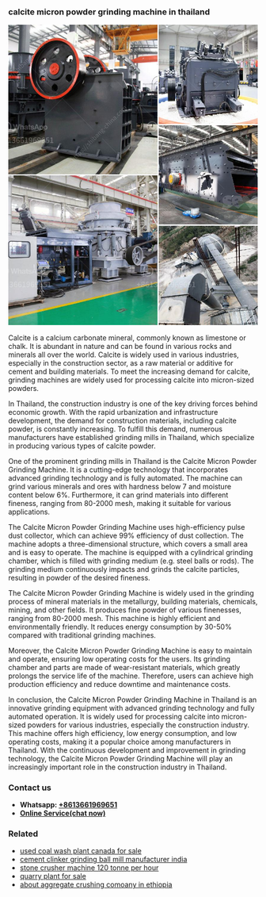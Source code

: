 <h3>calcite micron powder grinding machine in thailand</h3><img src='1708497296.jpg' alt=''><p>Calcite is a calcium carbonate mineral, commonly known as limestone or chalk. It is abundant in nature and can be found in various rocks and minerals all over the world. Calcite is widely used in various industries, especially in the construction sector, as a raw material or additive for cement and building materials. To meet the increasing demand for calcite, grinding machines are widely used for processing calcite into micron-sized powders.</p><p>In Thailand, the construction industry is one of the key driving forces behind economic growth. With the rapid urbanization and infrastructure development, the demand for construction materials, including calcite powder, is constantly increasing. To fulfill this demand, numerous manufacturers have established grinding mills in Thailand, which specialize in producing various types of calcite powder.</p><p>One of the prominent grinding mills in Thailand is the Calcite Micron Powder Grinding Machine. It is a cutting-edge technology that incorporates advanced grinding technology and is fully automated. The machine can grind various minerals and ores with hardness below 7 and moisture content below 6%. Furthermore, it can grind materials into different fineness, ranging from 80-2000 mesh, making it suitable for various applications.</p><p>The Calcite Micron Powder Grinding Machine uses high-efficiency pulse dust collector, which can achieve 99% efficiency of dust collection. The machine adopts a three-dimensional structure, which covers a small area and is easy to operate. The machine is equipped with a cylindrical grinding chamber, which is filled with grinding medium (e.g. steel balls or rods). The grinding medium continuously impacts and grinds the calcite particles, resulting in powder of the desired fineness.</p><p>The Calcite Micron Powder Grinding Machine is widely used in the grinding process of mineral materials in the metallurgy, building materials, chemicals, mining, and other fields. It produces fine powder of various finenesses, ranging from 80-2000 mesh. This machine is highly efficient and environmentally friendly. It reduces energy consumption by 30-50% compared with traditional grinding machines.</p><p>Moreover, the Calcite Micron Powder Grinding Machine is easy to maintain and operate, ensuring low operating costs for the users. Its grinding chamber and parts are made of wear-resistant materials, which greatly prolongs the service life of the machine. Therefore, users can achieve high production efficiency and reduce downtime and maintenance costs.</p><p>In conclusion, the Calcite Micron Powder Grinding Machine in Thailand is an innovative grinding equipment with advanced grinding technology and fully automated operation. It is widely used for processing calcite into micron-sized powders for various industries, especially the construction industry. This machine offers high efficiency, low energy consumption, and low operating costs, making it a popular choice among manufacturers in Thailand. With the continuous development and improvement in grinding technology, the Calcite Micron Powder Grinding Machine will play an increasingly important role in the construction industry in Thailand.</p><h3>Contact us</h3><ul><li><strong>Whatsapp:&nbsp;<a href="https://wa.me/8613661969651">+8613661969651</a></strong></li><li><a href="https://swt.shibang-china.com/?git&amp;zhl&amp;calcite micron powder grinding machine in thailand"><strong>Online Service(chat now)</strong></a></li></ul><h3>Related</h3><ul><li><a href='used coal wash plant canada for sale.md'>used coal wash plant canada for sale</a></li><li><a href='cement clinker grinding ball mill manufacturer india.md'>cement clinker grinding ball mill manufacturer india</a></li><li><a href='stone crusher machine 120 tonne per hour.md'>stone crusher machine 120 tonne per hour</a></li><li><a href='quarry plant for sale.md'>quarry plant for sale</a></li><li><a href='about aggregate crushing comoany in ethiopia.md'>about aggregate crushing comoany in ethiopia</a></li></ul>
